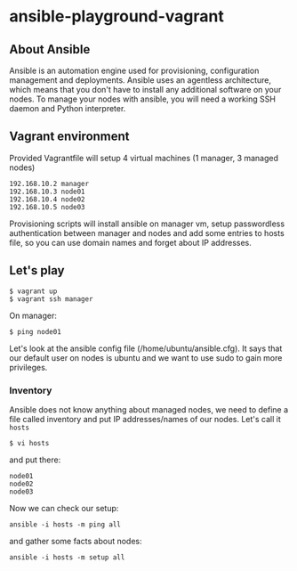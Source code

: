 # ansible-playground-vagrant

## About Ansible
Ansible is an automation engine used for provisioning, configuration management and deployments. Ansible uses an agentless architecture, which means that you don't have to install any additional software on your nodes. To manage your nodes with ansible, you will need a working SSH daemon and Python interpreter.

## Vagrant environment
Provided Vagrantfile will setup 4 virtual machines (1 manager, 3 managed nodes)
```
192.168.10.2 manager
192.168.10.3 node01
192.168.10.4 node02
192.168.10.5 node03
```

Provisioning scripts will install ansible on manager vm, setup passwordless authentication between manager and nodes and add some entries to hosts file, so you can use domain names and forget about IP addresses.

## Let's play
```
$ vagrant up
$ vagrant ssh manager
```
On manager:
```
$ ping node01
```
Let's look at the ansible config file (/home/ubuntu/ansible.cfg). It says that our default user on nodes is ubuntu and we want to use sudo to gain more privileges.


### Inventory
Ansible does not know anything about managed nodes, we need to define a file called inventory and put IP addresses/names of our nodes.
Let's call it `hosts`
```
$ vi hosts
```
and put there:
```
node01
node02
node03
```

Now we can check our setup:
```
ansible -i hosts -m ping all
```
and gather some facts about nodes:
```
ansible -i hosts -m setup all
```
